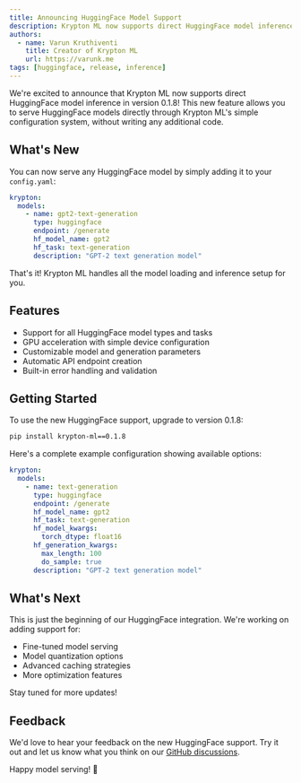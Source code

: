 ```yaml
---
title: Announcing HuggingFace Model Support
description: Krypton ML now supports direct HuggingFace model inference
authors:
  - name: Varun Kruthiventi
    title: Creator of Krypton ML
    url: https://varunk.me
tags: [huggingface, release, inference]
---
```


We're excited to announce that Krypton ML now supports direct HuggingFace model inference in version 0.1.8! This new feature allows you to serve HuggingFace models directly through Krypton ML's simple configuration system, without writing any additional code.

## What's New

You can now serve any HuggingFace model by simply adding it to your `config.yaml`:

```yaml
krypton:
  models:
    - name: gpt2-text-generation
      type: huggingface
      endpoint: /generate
      hf_model_name: gpt2
      hf_task: text-generation
      description: "GPT-2 text generation model"
```

That's it! Krypton ML handles all the model loading and inference setup for you.

## Features

- Support for all HuggingFace model types and tasks
- GPU acceleration with simple device configuration
- Customizable model and generation parameters
- Automatic API endpoint creation
- Built-in error handling and validation

## Getting Started

To use the new HuggingFace support, upgrade to version 0.1.8:

```bash
pip install krypton-ml==0.1.8
```

Here's a complete example configuration showing available options:

```yaml
krypton:
  models:
    - name: text-generation
      type: huggingface
      endpoint: /generate
      hf_model_name: gpt2
      hf_task: text-generation
      hf_model_kwargs:
        torch_dtype: float16
      hf_generation_kwargs:
        max_length: 100
        do_sample: true
      description: "GPT-2 text generation model"
```

## What's Next

This is just the beginning of our HuggingFace integration. We're working on adding support for:
- Fine-tuned model serving
- Model quantization options
- Advanced caching strategies
- More optimization features

Stay tuned for more updates!

## Feedback

We'd love to hear your feedback on the new HuggingFace support. Try it out and let us know what you think on our [GitHub discussions](https://github.com/kryptonhq/krypton-ml/discussions).

Happy model serving! 🚀